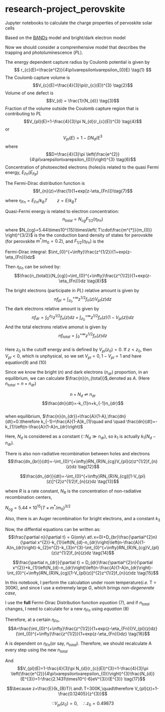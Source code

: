 # research-project_perovskite
Jupyter notebooks to calculate the charge properties of pervoskite solar cells  

Based on the [BANDs](https://doi.org/10.1021/acs.jpclett.8b01446) model and bright/dark electron model

Now we should consider a comprenhensive model that describes the trapping and photoluminescence (*PL*). 

The energy dependent capture radius by Coulomb potential is given by 
$$
r_{c}(E)=\frac{e^{2}}{4\pi\varepsilon\varepsilon_{0}E} \tag{1}
$$
The Coulomb capture volume is $$V_{c}(E)=\frac{4}{3}\pi(r_{c}(E))^{3} \tag{2}$$ Volume of one defect is $$V_{d} = \frac{1}{N_{d}} \tag{3}$$ Fraction of the volume outside the Coulomb capture region that is contributing to *PL* $$V_{pl}(E)=1-\frac{4}{3}\pi N_{d}(r_{c}(E))^{3} \tag{4}$$ or $$V_{pl}(E)=1-DN_{d}/E^{3} \tag{5}$$ where $$D=\frac{4}{3}\pi \left(\frac{e^{2}}{4\pi\varepsilon\varepsilon_{0}}\right)^{3} \tag{6}$$ 
Concentration of photoexcited electrons (holes)is related to the quasi Fermi energy, $E_{Fn}(E_{Fp})$

The Fermi-Dirac distribution function is $$f_{n}(z)=\frac{1}{1+exp[z-\eta_{Fn}]}\tag{7}$$ 

where $\eta_{Fn}=E_{Fn}/k_{B}T \qquad z=E/k_{B}T$      

Quasi-Fermi energy is related to electron concentration:$$n_{total}=N_{cg}F_{1/2}(\eta_{Fn})$$     

where $N_{cg}=5.44\times10^{15}\times\left( T\cdot\frac{m^{*}}{m_{0}} \right)^{3/2}$ is the the conduction band density of states for perovskite (for perovskite $m^{*}/m_{0}=0.2$), and $F_{1/2}(\eta_{Fn})$ is the 

Fermi-Dirac integral: $\int_{0}^{+\infty}\frac{z^{1/2}}{1+exp(z-\eta_{Fn})}dz$ 

Then $\eta_{Fn}$ can be solved by:
$$\frac{n_{total}}{N_{cg}}=\int_{0}^{+\infty}\frac{z^{1/2}}{1+exp(z-\eta_{Fn})}dz \tag{8}$$    

The bright electrons (participate in *PL*) relative amount is given by $$nf_{pl}=\int_{z_{0}}^{+\infty}z^{1/2}f_{n}(z)V_{pl}(z)dz \tag{9}$$ The dark electrons relative amount is given by $$nf_{dr}=\int_{0}^{z_{0}}z^{1/2}f_{n}(z)dz+\int_{z_{0}}^{+\infty}z^{1/2}f_{n}(z)(1-V_{pl}(z))dz \tag{10}$$  And the total electrons relative amonut is given by $$nf_{total}=\int_{0}^{+\infty}z^{1/2}f_{n}(z)dz  \tag{11}$$  
Here $z_{0}$ is the cutoff energy and is defined by $V_{pl}(z_{0})=0$.   If $z<z_{0}$, then $V_{pl}<0$, which is unphysical, so we set $V_{pl}=0,1-V_{pl}=1$ and have equation$(9)$ and $(10)$        

Since we know the bright ($n$) and dark electrons ($n_{dr}$) proportion, in an equilibrium, we can calculate $\frac{n}{n_{total}}$,denoted as $A$. (Here $n_{total}=n+n_{dr}$)

$$n+N_{d}\rightleftharpoons n_{dr}$$
$$\frac{dn}{dt}=-k_{1}n+k_{-1}n_{dr}$$      
when equilibrium, $\frac{n}{n_{dr}}=\frac{A}{1-A},\frac{dn}{dt}=0.\therefore k_{-1}=\frac{A}{1-A}k_{1}\quad and \quad \frac{dn}{dt}=-k_{1}\left(n-\frac{A}{1-A}n_{dr}\right)$        

Here, $N_{d}$ is considered as a constant ($\because N_{d}\gg n_{dr}$), so $k_{1}$ is actually $k_{1}(N_{d}-n_{dr})$.

There is also non-radiative recombination between holes and electrons
$$\frac{dn_{br}}{dt}=-\int_{0}^{+\infty}RN_{R}N_{cg}V_{pl}(z)z^{1/2}f_{n}(z)dz  \tag{12}$$

$$\frac{dn_{dr}}{dt}=-\int_{0}^{+\infty}RN_{R}N_{cg}[1-V_{pl}(z)]^{2}z^{1/2}f_{n}(z)dz  \tag{13}$$

where $R$ is a rate constant, $N_{R}$ is the concentration of non-radiative recombination centers,

$N_{cg}=5.44\times10^{15}(T\times{m^{*}}/{m_{0}})^{3/2}$

Also, there is an Auger recombination for bright electrons, and a constant $k_{3}$

Now, the diffential equations can be written as:$$\frac{\partial n}{\partial t} = G(only\ at\  x=0)+D_{br}\frac{\partial^{2}n}{\partial x^{2}}-k_{1}\left(N_{d}-n_{dr}\right)\left(n-\frac{A}{1-A}n_{dr}\right)-k_{2}n^{2}-k_{3}n^{3}-\int_{0}^{+\infty}RN_{R}N_{cg}V_{pl}(z)z^{1/2}f_{n}(z)dz \tag{14}$$

$$\frac{\partial n_{dr}}{\partial t} = D_{dr}\frac{\partial^{2}n}{\partial x^{2}}+k_{1}\left(N_{d}-n_{dr}\right)\left(n-\frac{A}{1-A}n_{dr}\right)-\int_{0}^{+\infty}RN_{R}N_{cg}[1-V_{pl}(z)]^{2}z^{1/2}f_{n}(z)dz \tag{15}$$

In this notebook, I perform the calculation under room temperature(*i.e.* T = 300K), and since I use a extremely large 
$G$, which brings *non-degenerate case*, 

I use the **full** Fermi-Dirac Distribution 
function $equation \ (7)$, and if $n_{total}$ changes, I need to calculate for a new $\eta_{Fn}$ using $equation \ (8)$

Therefore, at a certain $\eta_{Fn}$, $$A=\frac{\int_{0}^{+\infty}\frac{z^{1/2}}{1+exp(z-\eta_{Fn})}V_{pl}(z)dz}{\int_{0}^{+\infty}\frac{z^{1/2}}{1+exp(z-\eta_{Fn})}dz} \tag{16}$$   

A is dependent on $\eta_{Fn}$(or say, $n_{total}$). Therefore, we should recalculate A every step using the new $n_{total}$

And $$V_{pl}(E)=1-\frac{4}{3}\pi N_{d}(r_{c}(E))^{3}=1-\frac{4}{3}\pi \left(\frac{e^{2}}{4\pi\varepsilon\varepsilon_{0}}\right)^{3}\frac{N_{d}}{E^{3}}=1-\frac{2.1431\times10^{-6}eV^{3}}{E^{3}} \tag{17}$$

$$\because z=\frac{E}{k_{B}T}\ and\ T=300K,\quad\therefore V_{pl}(z)=1-\frac{0.12405}{z^{3}}$$

$$\because V_{pl}(z_{0})=0,\quad\therefore z_{0}=0.49873$$
